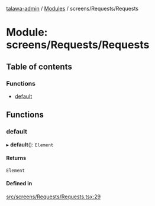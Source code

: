 [talawa-admin](../README.md) / [Modules](../modules.md) / screens/Requests/Requests

# Module: screens/Requests/Requests

## Table of contents

### Functions

- [default](screens_Requests_Requests.md#default)

## Functions

### default

▸ **default**(): `Element`

#### Returns

`Element`

#### Defined in

[src/screens/Requests/Requests.tsx:29](https://github.com/GlenDsza/talawa-admin/blob/d3cbd1e/src/screens/Requests/Requests.tsx#L29)
